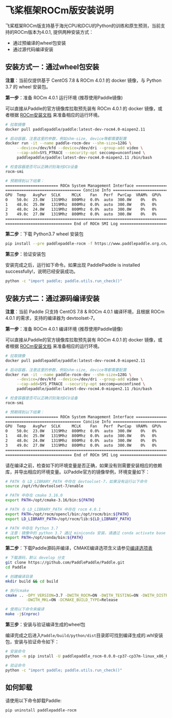 # 飞桨框架ROCm版安装说明

飞桨框架ROCm版支持基于海光CPU和DCU的Python的训练和原生预测，当前支持的ROCm版本为4.0.1, 提供两种安装方式：

- 通过预编译的wheel包安装
- 通过源代码编译安装

## 安装方式一：通过wheel包安装

**注意**：当前仅提供基于 CentOS 7.8 & ROCm 4.0.1 的 docker 镜像，与 Python 3.7 的 wheel 安装包。

**第一步**：准备 ROCm 4.0.1 运行环境 (推荐使用Paddle镜像)

可以直接从Paddle的官方镜像库拉取预先装有 ROCm 4.0.1 的 docker 镜像，或者根据 [ROCm安装文档](https://rocmdocs.amd.com/en/latest/Installation_Guide/Installation-Guide.html#centos-rhel) 来准备相应的运行环境。

```bash
# 拉取镜像
docker pull paddlepaddle/paddle:latest-dev-rocm4.0-miopen2.11

# 启动容器，注意这里的参数，例如shm-size, device等都需要配置
docker run -it --name paddle-rocm-dev --shm-size=128G \
     --device=/dev/kfd --device=/dev/dri --group-add video \
     --cap-add=SYS_PTRACE --security-opt seccomp=unconfined \
     paddlepaddle/paddle:latest-dev-rocm4.0-miopen2.11 /bin/bash

# 检查容器是否可以正确识别海光DCU设备
rocm-smi

# 预期得到以下结果：
======================= ROCm System Management Interface =======================
================================= Concise Info =================================
GPU  Temp   AvgPwr  SCLK     MCLK    Fan   Perf  PwrCap  VRAM%  GPU%
0    50.0c  23.0W   1319Mhz  800Mhz  0.0%  auto  300.0W    0%   0%
1    48.0c  25.0W   1319Mhz  800Mhz  0.0%  auto  300.0W    0%   0%
2    48.0c  24.0W   1319Mhz  800Mhz  0.0%  auto  300.0W    0%   0%
3    49.0c  27.0W   1319Mhz  800Mhz  0.0%  auto  300.0W    0%   0%
================================================================================
============================= End of ROCm SMI Log ==============================
```

**第二步**：下载 Python3.7 wheel 安装包

```bash
pip install --pre paddlepaddle-rocm -f https://www.paddlepaddle.org.cn/whl/rocm/develop.html
```

**第三步**：验证安装包

安装完成之后，运行如下命令。如果出现 PaddlePaddle is installed successfully!，说明已经安装成功。

```bash
python -c "import paddle; paddle.utils.run_check()"
```

## 安装方式二：通过源码编译安装

**注意**：当前 Paddle 只支持 CentOS 7.8 & ROCm 4.0.1 编译环境，且根据 ROCm 4.0.1 的需求，支持的编译器为 devtoolset-7。

**第一步**：准备 ROCm 4.0.1 编译环境 (推荐使用Paddle镜像)

可以直接从Paddle的官方镜像库拉取预先装有 ROCm 4.0.1 的 docker 镜像，或者根据 [ROCm安装文档](https://rocmdocs.amd.com/en/latest/Installation_Guide/Installation-Guide.html#centos-rhel) 来准备相应的运行环境。

```bash
# 拉取镜像
docker pull paddlepaddle/paddle:latest-dev-rocm4.0-miopen2.11

# 启动容器，注意这里的参数，例如shm-size, device等都需要配置
docker run -it --name paddle-rocm-dev --shm-size=128G \
     --device=/dev/kfd --device=/dev/dri --group-add video \
     --cap-add=SYS_PTRACE --security-opt seccomp=unconfined \
     paddlepaddle/paddle:latest-dev-rocm4.0-miopen2.11 /bin/bash

# 检查容器是否可以正确识别海光DCU设备
rocm-smi

# 预期得到以下结果：
======================= ROCm System Management Interface =======================
================================= Concise Info =================================
GPU  Temp   AvgPwr  SCLK     MCLK    Fan   Perf  PwrCap  VRAM%  GPU%
0    50.0c  23.0W   1319Mhz  800Mhz  0.0%  auto  300.0W    0%   0%
1    48.0c  25.0W   1319Mhz  800Mhz  0.0%  auto  300.0W    0%   0%
2    48.0c  24.0W   1319Mhz  800Mhz  0.0%  auto  300.0W    0%   0%
3    49.0c  27.0W   1319Mhz  800Mhz  0.0%  auto  300.0W    0%   0%
================================================================================
============================= End of ROCm SMI Log ==============================
```

请在编译之前，检查如下的环境变量是否正确，如果没有则需要安装相应的依赖库，并导出相应的环境变量。以Paddle官方的镜像举例，环境变量如下：

```bash
# PATH 与 LD_LIBRARY_PATH 中存在 devtoolset-7，如果没有运行以下命令
source /opt/rh/devtoolset-7/enable

# PATH 中存在 cmake 3.16.0
export PATH=/opt/cmake-3.16/bin:${PATH}

# PATH 与 LD_LIBRARY_PATH 中存在 rocm 4.0.1
export PATH=/opt/rocm/opencl/bin:/opt/rocm/bin:${PATH}
export LD_LIBRARY_PATH=/opt/rocm/lib:${LD_LIBRARY_PATH}

# PATH 中存在 Python 3.7
# 注意：镜像中的 python 3.7 通过 miniconda 安装，请通过 conda activate base 命令加载Python 3.7环境
export PATH=/opt/conda/bin:${PATH}
```

**第二步**：下载Paddle源码并编译，CMAKE编译选项含义请参见[编译选项表](https://www.paddlepaddle.org.cn/documentation/docs/zh/develop/install/Tables.html#Compile)

```bash
# 下载源码，默认 develop 分支
git clone https://github.com/PaddlePaddle/Paddle.git
cd Paddle

# 创建编译目录
mkdir build && cd build

# 执行cmake
cmake .. -DPY_VERSION=3.7 -DWITH_ROCM=ON -DWITH_TESTING=ON -DWITH_DISTRIBUTE=ON \
         -DWITH_MKL=ON -DCMAKE_BUILD_TYPE=Release

# 使用以下命令来编译
make -j$(nproc)
```

**第三步**：安装与验证编译生成的wheel包

编译完成之后进入`Paddle/build/python/dist`目录即可找到编译生成的.whl安装包，安装与验证命令如下：

```bash
# 安装命令
python -m pip install -U paddlepaddle_rocm-0.0.0-cp37-cp37m-linux_x86_64.whl

# 验证命令
python -c "import paddle; paddle.utils.run_check()"
```

## 如何卸载

请使用以下命令卸载Paddle:

```bash
pip uninstall paddlepaddle-rocm
```
